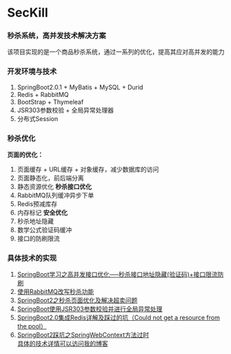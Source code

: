 # SecKill
### 秒杀系统，高并发技术解决方案<br>
该项目实现的是一个商品秒杀系统，通过一系列的优化，提高其应对高并发的能力<br>
### 开发环境与技术
1. SpringBoot2.0.1 + MyBatis + MySQL + Durid
2. Redis + RabbitMQ
3. BootStrap + Thymeleaf
4. JSR303参数校验 + 全局异常处理器
5. 分布式Session
### 秒杀优化
**页面的优化：**
1. 页面缓存 +  URL缓存 + 对象缓存，减少数据库的访问
2. 页面静态化，前后端分离
3. 静态资源优化
**秒杀接口优化**
1. RabbitMQ队列缓冲异步下单
2. Redis预减库存
3. 内存标记
**安全优化**
1. 秒杀地址隐藏
2. 数学公式验证码缓冲
3. 接口的防刷限流<br>
### 具体技术的实现
1. [SpringBoot学习之高并发接口优化—–秒杀接口地址隐藏(验证码)+接口限流防刷](https://songwell1024.github.io/2018/08/09/SecurityOptimise/)<br>
2. [使用RabbitMQ改写秒杀功能](https://songwell1024.github.io/2018/08/08/APIIOptimise/)<br>
3. [SpringBoot2之秒杀页面优化及解决超卖问题](https://songwell1024.github.io/2018/08/05/SecKillPageOptimise/)<br>
4. [SpringBoot使用JSR303参数校验并进行全局异常处理](https://songwell1024.github.io/2018/08/02/JSR303/)<br>
5. [SpringBoot2.0集成Redis详解及踩过的坑（Could not get a resource from the pool）](https://songwell1024.github.io/2018/08/02/Redis/)<br>
6. [SpringBoot2踩坑之SpringWebContext方法过时](https://songwell1024.github.io/2018/08/05/SpringWebContext/)<br>
[具体的技术详情可以访问我的博客](https://songwell1024.github.io)
